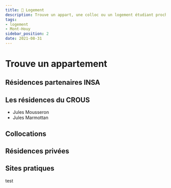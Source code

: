 ```yaml
---
title: 🏡 Logement
description: Trouve un appart, une colloc ou un logement étudiant proche du Campus
tags:
- logement
- Mont-Houy
sidebar_position: 2
date: 2021-08-31
---
```


# Trouve un appartement

## Résidences partenaires INSA



## Les résidences du CROUS
- Jules Mousseron
- Jules Marmottan

## Collocations


## Résidences privées

## Sites pratiques




test